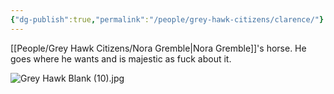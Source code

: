 ```yaml
---
{"dg-publish":true,"permalink":"/people/grey-hawk-citizens/clarence/"}
---
```


[[People/Grey Hawk Citizens/Nora Gremble\|Nora Gremble]]'s horse.  He goes where he wants and is majestic as fuck about it.  

![Grey Hawk Blank (10).jpg](/img/user/Z_Attachments/Grey%20Hawk%20Blank%20(10).jpg)